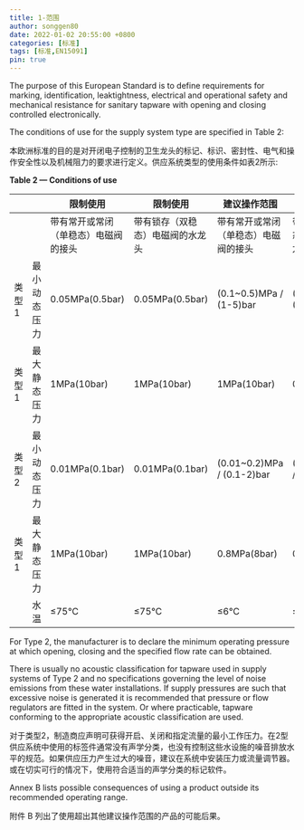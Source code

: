 ```yaml
---
title: 1-范围
author: songgen80
date: 2022-01-02 20:55:00 +0800
categories: [标准]
tags: [标准,EN15091]
pin: true
---
```


The purpose of this European Standard is to define requirements for marking, identification, leaktightness, electrical and operational safety and mechanical resistance for sanitary tapware with opening and closing controlled electronically.

The conditions of use for the supply system type are specified in Table 2:



本欧洲标准的目的是对开闭电子控制的卫生龙头的标记、标识、密封性、电气和操作安全性以及机械阻力的要求进行定义。供应系统类型的使用条件如表2所示:



**Table 2 — Conditions of use**

|       |              | 限制使用                             | 限制使用                         | 建议操作范围                         | 建议操作范围                     |
| ----- | ------------ | ------------------------------------ | -------------------------------- | ------------------------------------ | -------------------------------- |
|       |              | 带有常开或常闭（单稳态）电磁阀的接头 | 带有锁存（双稳态）电磁阀的水龙头 | 带有常开或常闭（单稳态）电磁阀的接头 | 带有锁存（双稳态）电磁阀的水龙头 |
| 类型1 | 最小动态压力 | 0.05MPa(0.5bar)                      | 0.05MPa(0.5bar)                  | (0.1~0.5)MPa / (1-5)bar              | (0.1~0.5)MPa / (1-5)bar          |
| 类型1 | 最大静态压力 | 1MPa(10bar)                          | 1MPa(10bar)                      | 1MPa(10bar)                          | 0.8MPa(8bar)                     |
| 类型2 | 最小动态压力 | 0.01MPa(0.1bar)                      | 0.01MPa(0.1bar)                  | (0.01~0.2)MPa / (0.1-2)bar           | (0.01~0.2)MPa / (0.1-2)bar       |
| 类型1 | 最大静态压力 | 1MPa(10bar)                          | 1MPa(10bar)                      | 0.8MPa(8bar)                         | 0.6MPa(6bar)                     |
|       | 水温         | ≤75℃                                 | ≤75℃                             | ≤6℃                                  | ≤65℃                             |



For Type 2, the manufacturer is to declare the minimum operating pressure at which opening, closing and the specified flow rate can be obtained.

There is usually no acoustic classification for tapware used in supply systems of Type 2 and no specifications governing the level of noise emissions from these water installations. If supply pressures are such that excessive noise is generated it is recommended that pressure or flow regulators are fitted in the system. Or where practicable, tapware conforming to the appropriate acoustic classification are used.



对于类型2，制造商应声明可获得开启、关闭和指定流量的最小工作压力。在2型供应系统中使用的标签件通常没有声学分类，也没有控制这些水设施的噪音排放水平的规范。如果供应压力产生过大的噪音，建议在系统中安装压力或流量调节器。或在切实可行的情况下，使用符合适当的声学分类的标记软件。



Annex B lists possible consequences of using a product outside its recommended operating range.

附件 B 列出了使用超出其他建议操作范围的产品的可能后果。